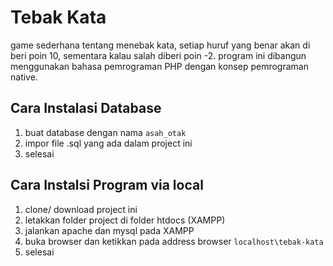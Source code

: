 # Tebak Kata
game sederhana tentang menebak kata, setiap huruf yang benar akan di beri poin 10, sementara kalau salah diberi poin -2. program ini dibangun menggunakan bahasa pemrograman PHP dengan konsep pemrograman native.

## Cara Instalasi Database
1. buat database dengan nama `asah_otak`
2. impor file .sql yang ada dalam project ini
3. selesai

## Cara Instalsi Program via local
1. clone/ download project ini
2. letakkan folder project di folder htdocs (XAMPP)
3. jalankan apache dan mysql pada XAMPP
4. buka browser dan ketikkan pada address browser `localhost\tebak-kata`
5. selesai